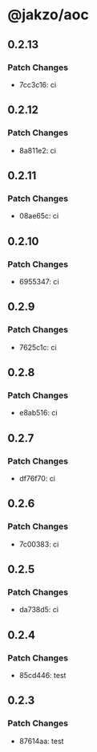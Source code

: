 # @jakzo/aoc

## 0.2.13

### Patch Changes

- 7cc3c16: ci

## 0.2.12

### Patch Changes

- 8a811e2: ci

## 0.2.11

### Patch Changes

- 08ae65c: ci

## 0.2.10

### Patch Changes

- 6955347: ci

## 0.2.9

### Patch Changes

- 7625c1c: ci

## 0.2.8

### Patch Changes

- e8ab516: ci

## 0.2.7

### Patch Changes

- df76f70: ci

## 0.2.6

### Patch Changes

- 7c00383: ci

## 0.2.5

### Patch Changes

- da738d5: ci

## 0.2.4

### Patch Changes

- 85cd446: test

## 0.2.3

### Patch Changes

- 87614aa: test
